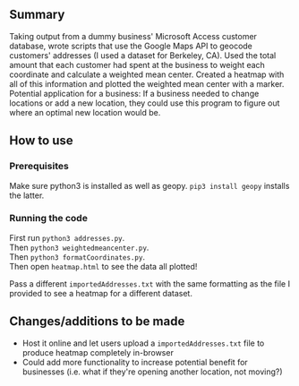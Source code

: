 ## Summary

Taking output from a dummy business' Microsoft Access customer database, wrote scripts that use the Google Maps API to geocode customers' addresses (I used a dataset for Berkeley, CA). Used the total amount that each customer had spent at the business to weight each coordinate and calculate a weighted mean center. Created a heatmap with all of this information and plotted the weighted mean center with a marker. Potential application for a business: If a business needed to change locations or add a new location, they could use this program to figure out where an optimal new location would be.

## How to use

### Prerequisites

Make sure python3 is installed as well as geopy. `pip3 install geopy` installs the latter.

### Running the code

First run `python3 addresses.py`.  
Then `python3 weightedmeancenter.py`.  
Then `python3 formatCoordinates.py`.  
Then open `heatmap.html` to see the data all plotted!  

Pass a different `importedAddresses.txt` with the same formatting as the file I provided to see a heatmap for a different dataset.

## Changes/additions to be made

- Host it online and let users upload a `importedAddresses.txt` file to produce heatmap completely in-browser
- Could add more functionality to increase potential benefit for businesses (i.e. what if they're opening another location, not moving?)
